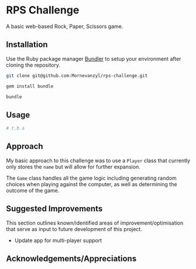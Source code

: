 # RPS Challenge

A basic web-based Rock, Paper, Scissors game.

## Installation

Use the Ruby package manager [Bundler](https://bundler.io/) to setup your environment after cloning the repository.

```bash
git clone git@github.com:Mornevanzyl/rps-challenge.git

gem install bundle

bundle
```

## Usage

```ruby
# t.b.a


```

## Approach
My basic approach to this challenge was to use a ```Player``` class that currently only stores the ```name``` but will allow for further expansion.

The ```Game``` class handles all the game logic including generating random choices when playing against the computer, as well as determining the outcome of the game.


## Suggested Improvements
This section outlines known/identified areas of improvement/optimisation that serve as input to future development of this project.
- Update app for multi-player support



##  Acknowledgements/Appreciations
